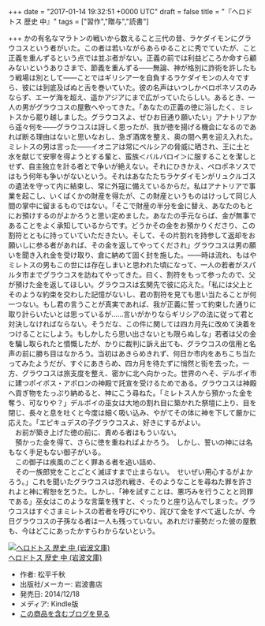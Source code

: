 
+++
date = "2017-01-14 19:32:51 +0000 UTC"
draft = false
title = "『ヘロドトス 歴史 中』"
tags = ["習作","贈与","読書"]

+++
かの有名なマラトンの戦いから数えること三代の昔、ラケダイモンにグラウコスという者がいた。この者は若いながらあらゆることに秀でていたが、こと正義を重んずるという点では並ぶ者がない。正義の前では利益どころか命すら顧みないというありさまで、節義を重んずる――無論、神が格別に詐術を許したもう戦場は別として――ことではギリシア一を自負するラケダイモンの人々ですら、彼には到底及ばぬと舌を巻いていた。彼の名声はいつしかペロポネソスのみならず、エーゲ海を超え、遥かアジアにまで広がっていたらしい。あるとき、一人の男がグラウコスの屋敷へやってきた。「あなたの正義の徳に浴したく、ミレトスから罷り越しました。グラウコスよ、ぜひお目通り願いたい」アナトリアから遥々何を――グラウコスは訝しく思ったが、我が徳を揚げる機会になるのであれば断る理由はないと思いなおし、急ぎ酒席を整え、奥の間へ男を迎え入れた。ミレトスの男は言った――イオニアは常にペルシアの脅威に晒され、王に土と水を献じて安寧を得ようとする輩と、蛮族＜バルバロイ＞に服することを潔しとせず、自主独立を計る者とで争いが絶えない。それにひきかえ、ペロポネソスではもう何年も争いがないという。それはあなたたちラケダイモンがリュクルゴスの遺法を守って内に結束し、常に外寇に備えているからだ。私はアナトリアで事業を起こし、いくばくかの財産を得たが、この財産というものはけっして同じ人間の掌中に留まるものではない。「そこで財産の半分を金に替え、あなたのもとにお預けするのがよかろうと思い定めました。あなたの手元ならば、金が無事であることをよく承知しているからです。どうかその金をお預かりくださり、この割符とともに持っていていただきたい。そして、その片割れを持参して返却をお願いしに参る者があれば、その金を返してやってくだされ」グラウコスは男の願いを聞き入れ金を受け取り、倉に納めて固く封を施した。――時は流れ、もはやミレトスの男もこの世には存在しまいと思われた頃になって、一人の若者がスパルタ市までグラウコスを訪ねてやってきた。曰く、割符をもって参ったので、父が預けた金を返してほしい。グラウコスは玄関先で彼に応えた。「私には父上とそのような約束を交わした記憶がないし、君の割符を見ても思い当たることが何一つない。もし君の言うことが真実であれば、我が正義に誓って約束した通りに取り計らいたいとは思っているが……言いがかりならギリシアの法に従って君と対決しなければならない。そうだな、この件に関しては四カ月先に改めて決着をつけることにしよう。もしかしたら思い出さないとも限らぬしな」若者は父の金を騙し取られたと憤慨したが、かりに裁判に訴え出ても、グラウコスの信用と名声の前に勝ち目はなかろう。当初はあきらめきれず、何日か市内をあちこち当たってみたようだが、すぐにあきらめ、四カ月を待たずに悄然と街を去った。一方、グラウコスは旅支度を整え、密かに北へ向かった。世界のへそ、デルポイ市に建つポイボス・アポロンの神殿で託宣を受けるためである。グラウコスは神殿へ貢ぎ物をたっぷり納めると、神にこう尋ねた。「ミレトス人から預かった金を奪う、可なりや？」デルポイの巫女は大地の割れ目に築かれた祭壇に上り、目を閉じ、長々と息を吐くと今度は細く吸い込み、やがてその体に神を下して厳かに応えた。「エピキュデスの子グラウコスよ、好きにするがよい。<br/>
　お前が築き上げた徳の前に、責める者はもういない。<br/>
　預かった金を得て、さらに徳を重ねればよかろう。　しかし、誓いの神には名もなく手足もない御子がいる。<br/>
　この御子は疾風のごとく罪ある者を追い詰め、<br/>
　その一族郎党をことごとく滅ぼすまで止まらない。　せいぜい用心するがよかろう。」これを聞いたグラウコスは恐れ戦き、そのようなことを尋ねた罪を許されよと神に宥恕を乞うた。しかし、「神を試すことは、悪巧みを行うことと同罪である」巫女はこのような言葉を残すと、ぐったりと座り込んでしまった。グラウコスはすぐさまミレトスの若者を呼びにやり、詫びて金をすべて返したが、今日グラウコスの子孫なる者は一人も残っていない。あれだけ豪勢だった彼の屋敷も、今はどこにあったかすらわからないという。<div class="hatena-asin-detail"><a href="http://www.amazon.co.jp/exec/obidos/ASIN/B00QT9X9XQ/bestylesnet-22/"><img src="https://images-fe.ssl-images-amazon.com/images/I/51HeciNuBNL._SL160_.jpg" class="hatena-asin-detail-image" alt="ヘロドトス 歴史 中 (岩波文庫)" title="ヘロドトス 歴史 中 (岩波文庫)"/></a><div class="hatena-asin-detail-info"><a href="http://www.amazon.co.jp/exec/obidos/ASIN/B00QT9X9XQ/bestylesnet-22/">ヘロドトス 歴史 中 (岩波文庫)</a><ul><li><span class="hatena-asin-detail-label">作者:</span> 松平千秋</li><li><span class="hatena-asin-detail-label">出版社/メーカー:</span> 岩波書店</li><li><span class="hatena-asin-detail-label">発売日:</span> 2014/12/18</li><li><span class="hatena-asin-detail-label">メディア:</span> Kindle版</li><li><a href="http://d.hatena.ne.jp/asin/B00QT9X9XQ/bestylesnet-22" target="_blank">この商品を含むブログを見る</a></li></ul></div><div class="hatena-asin-detail-foot"></div></div>


